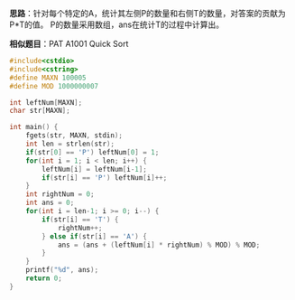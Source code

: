 **思路**：针对每个特定的A，统计其左侧P的数量和右侧T的数量，对答案的贡献为P*T的值。
P的数量采用数组，ans在统计T的过程中计算出。

**相似题目**：PAT A1001 Quick Sort
```cpp
#include<cstdio>
#include<cstring>
#define MAXN 100005
#define MOD 1000000007

int leftNum[MAXN];
char str[MAXN];

int main() {
    fgets(str, MAXN, stdin);
    int len = strlen(str);
    if(str[0] == 'P') leftNum[0] = 1;
    for(int i = 1; i < len; i++) {
        leftNum[i] = leftNum[i-1];
        if(str[i] == 'P') leftNum[i]++;
    }
    int rightNum = 0;
    int ans = 0;
    for(int i = len-1; i >= 0; i--) {
        if(str[i] == 'T') {
            rightNum++;
        } else if(str[i] == 'A') {
            ans = (ans + (leftNum[i] * rightNum) % MOD) % MOD;
        }
    }
    printf("%d", ans);
    return 0;
}
```